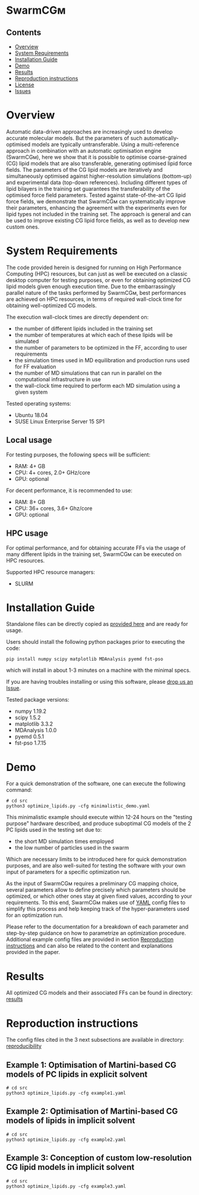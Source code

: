 # SwarmCGᴍ

## Contents

- [Overview](#overview)
- [System Requirements](#system-requirements)
- [Installation Guide](#installation-guide)
- [Demo](#demo)
- [Results](#results)
- [Reproduction instructions](#reproduction-instructions)
- [License](./LICENSE)
- [Issues](https://github.com/GMPavanLab/SwarmCGM/issues)

# Overview

Automatic data-driven approaches are increasingly used to develop accurate molecular models. But the parameters of such automatically-optimised models are typically untransferable. Using a multi-reference approach in combination with an automatic optimisation engine (SwarmCGᴍ), here we show that it is possible to optimise coarse-grained (CG) lipid models that are also transferable, generating optimised lipid force fields. The parameters of the CG lipid models are iteratively and simultaneously optimised against higher-resolution simulations (bottom-up) and experimental data (top-down references). Including different types of lipid bilayers in the training set guarantees the transferability of the optimised force field parameters. Tested against state-of-the-art CG lipid force fields, we demonstrate that SwarmCGᴍ can systematically improve their parameters, enhancing the agreement with the experiments even for lipid types not included in the training set. The approach is general and can be used to improve existing CG lipid force fields, as well as to develop new custom ones.

# System Requirements

The code provided herein is designed for running on High Performance Computing (HPC) resources, but can just as well be executed on a classic desktop computer for testing purposes, or even for obtaining optimized CG lipid models given enough execution time.
Due to the embarrassingly parallel nature of the tasks performed by SwarmCGᴍ, best performances are achieved on HPC resources, in terms of required wall-clock time for obtaining well-optimized CG models.

The execution wall-clock times are directly dependent on:
- the number of different lipids included in the training set
- the number of temperatures at which each of these lipids will be simulated
- the number of parameters to be optimized in the FF, according to user requirements
- the simulation times used in MD equilibration and production runs used for FF evaluation
- the number of MD simulations that can run in parallel on the computational infrastructure in use
- the wall-clock time required to perform each MD simulation using a given system

Tested operating systems:
- Ubuntu 18.04  
- SUSE Linux Enterprise Server 15 SP1

## Local usage

For testing purposes, the following specs will be sufficient:

- RAM: 4+ GB  
- CPU: 4+ cores, 2.0+ GHz/core
- GPU: optional

For decent performance, it is recommended to use:

- RAM: 8+ GB
- CPU: 36+ cores, 3.6+ Ghz/core
- GPU: optional

## HPC usage

For optimal performance, and for obtaining accurate FFs via the usage of many different lipids in the training set, SwarmCGᴍ can be executed on HPC resources.

Supported HPC resource managers:
- SLURM

# Installation Guide

Standalone files can be directly copied as [provided here](https://github.com/GMPavanLab/SwarmCGM/src) and are ready for usage.

Users should install the following python packages prior to executing the code:

```
pip install numpy scipy matplotlib MDAnalysis pyemd fst-pso
```

which will install in about 1-3 minutes on a machine with the minimal specs.

If you are having troubles installing or using this software, please [drop us an Issue](https://github.com/GMPavanLab/SwarmCGM/issues). 

Tested package versions:
- numpy 1.19.2
- scipy 1.5.2
- matplotlib 3.3.2
- MDAnalysis 1.0.0
- pyemd 0.5.1
- fst-pso 1.7.15

# Demo

For a quick demonstration of the software, one can execute the following command:

```
# cd src
python3 optimize_lipids.py -cfg minimalistic_demo.yaml
```

This minimalistic example should execute within 12-24 hours on the "testing purpose" hardware described, and produce suboptimal CG models of the 2 PC lipids used in the testing set due to:
- the short MD simulation times employed
- the low number of particles used in the swarm

Which are necessary limits to be introduced here for quick demonstration purposes, and are also well-suited for testing the software with your own input of parameters for a specific optimization run.

As the input of SwarmCGᴍ requires a preliminary CG mapping choice, several parameters allow to define precisely which parameters should be optimized, or which other ones stay at given fixed values, according to your requirements.
To this end, SwarmCGᴍ makes use of [YAML](https://yaml.org/) config files to simplify this process and help keeping track of the hyper-parameters used for an optimization run. 

Please refer to the documentation for a breakdown of each parameter and step-by-step guidance on how to parametrize an optimization procedure. Additional example config files are provided in section [Reproduction instructions](#reproduction-instructions) and can also be related to the content and explanations provided in the paper.

# Results

All optimized CG models and their associated FFs can be found in directory: [results](https://github.com/GMPavanLab/SwarmCGM/results)

# Reproduction instructions

The config files cited in the 3 next subsections are available in directory: [reproducibility](https://github.com/GMPavanLab/SwarmCGM/reproducibility)

## Example 1: Optimisation of Martini-based CG models of PC lipids in explicit solvent

```
# cd src
python3 optimize_lipids.py -cfg example1.yaml
```

## Example 2: Optimisation of Martini-based CG models of lipids in implicit solvent

```
# cd src
python3 optimize_lipids.py -cfg example2.yaml
```

## Example 3: Conception of custom low-resolution CG lipid models in implicit solvent

```
# cd src
python3 optimize_lipids.py -cfg example3.yaml
```
